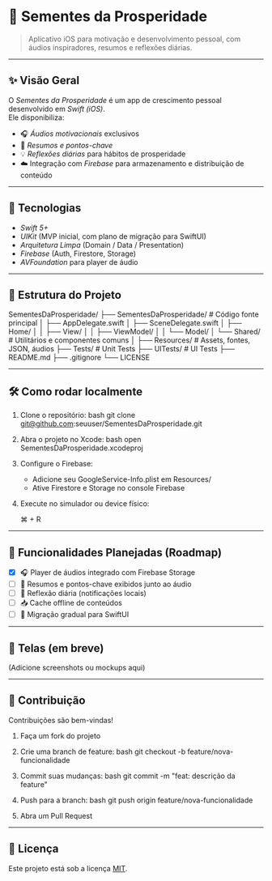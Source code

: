 # 🌱 Sementes da Prosperidade

> Aplicativo iOS para motivação e desenvolvimento pessoal, com áudios inspiradores, resumos e reflexões diárias.  

---

## ✨ Visão Geral
O *Sementes da Prosperidade* é um app de crescimento pessoal desenvolvido em *Swift (iOS)*.  
Ele disponibiliza:
- 🎧 *Áudios motivacionais* exclusivos  
- 📝 *Resumos e pontos-chave*  
- 💡 *Reflexões diárias* para hábitos de prosperidade  
- ☁️ Integração com *Firebase* para armazenamento e distribuição de conteúdo  

---

## 🚀 Tecnologias
- *Swift 5+*  
- *UIKit* (MVP inicial, com plano de migração para SwiftUI)  
- *Arquitetura Limpa* (Domain / Data / Presentation)  
- *Firebase* (Auth, Firestore, Storage)  
- *AVFoundation* para player de áudio  

---

## 📂 Estrutura do Projeto

SementesDaProsperidade/
 ├── SementesDaProsperidade/   # Código fonte principal
 │   ├── AppDelegate.swift
 │   ├── SceneDelegate.swift
 │   ├── Home/
 │   │   ├── View/
 │   │   ├── ViewModel/
 │   │   └── Model/
 │   └── Shared/               # Utilitários e componentes comuns
 │
 ├── Resources/                # Assets, fontes, JSON, áudios
 ├── Tests/                    # Unit Tests
 ├── UITests/                  # UI Tests
 ├── README.md
 ├── .gitignore
 └── LICENSE


---

## 🛠️ Como rodar localmente
1. Clone o repositório:
   bash
   git clone git@github.com:seuuser/SementesDaProsperidade.git
   
2. Abra o projeto no Xcode:
   bash
   open SementesDaProsperidade.xcodeproj
   
3. Configure o Firebase:
   - Adicione seu GoogleService-Info.plist em Resources/
   - Ative Firestore e Storage no console Firebase
4. Execute no simulador ou device físico:
   
   ⌘ + R
   

---

## 🔧 Funcionalidades Planejadas (Roadmap)
- [x] 🎧 Player de áudios integrado com Firebase Storage  
- [ ] 📝 Resumos e pontos-chave exibidos junto ao áudio  
- [ ] 🌅 Reflexão diária (notificações locais)  
- [ ] 📥 Cache offline de conteúdos  
- [ ] 🧩 Migração gradual para SwiftUI  

---

## 📸 Telas (em breve)
(Adicione screenshots ou mockups aqui)  

---

## 🤝 Contribuição
Contribuições são bem-vindas!  
1. Faça um fork do projeto  
2. Crie uma branch de feature:
   bash
   git checkout -b feature/nova-funcionalidade
   
3. Commit suas mudanças:
   bash
   git commit -m "feat: descrição da feature"
   
4. Push para a branch:
   bash
   git push origin feature/nova-funcionalidade
   
5. Abra um Pull Request  

---

## 📜 Licença
Este projeto está sob a licença [MIT](LICENSE).